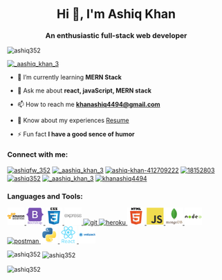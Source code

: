 <h1 align="center">Hi 👋, I'm Ashiq Khan</h1>
<h3 align="center">An enthusiastic full-stack web developer</h3>

<p align="left"> <img src="https://komarev.com/ghpvc/?username=ashiq352&label=Profile%20views&color=0e75b6&style=flat" alt="ashiq352" /> </p>

<p align="left"> <a href="https://twitter.com/_aashiq_khan_3" target="blank"><img src="https://img.shields.io/twitter/follow/_aashiq_khan_3?logo=twitter&style=for-the-badge" alt="_aashiq_khan_3" /></a> </p>

- 🌱 I’m currently learning **MERN Stack**

- 💬 Ask me about **react, javaScript, MERN stack**

- 📫 How to reach me **khanashiq4494@gmail.com**

- 📄 Know about my experiences [Resume](https://drive.google.com/file/d/1BQFWilpa-sTkxcl9bks07hlARyLAB_vR/view?usp=sharing)

- ⚡ Fun fact **I have a good sence of humor**

<h3 align="left">Connect with me:</h3>
<p align="left">
<a href="https://codepen.io/ashiqfw_352" target="blank"><img align="center" src="https://raw.githubusercontent.com/rahuldkjain/github-profile-readme-generator/master/src/images/icons/Social/codepen.svg" alt="ashiqfw_352" height="30" width="40" /></a>
<a href="https://twitter.com/_aashiq_khan_3" target="blank"><img align="center" src="https://raw.githubusercontent.com/rahuldkjain/github-profile-readme-generator/master/src/images/icons/Social/twitter.svg" alt="_aashiq_khan_3" height="30" width="40" /></a>
<a href="https://linkedin.com/in/ashiq-khan-412709222" target="blank"><img align="center" src="https://raw.githubusercontent.com/rahuldkjain/github-profile-readme-generator/master/src/images/icons/Social/linked-in-alt.svg" alt="ashiq-khan-412709222" height="30" width="40" /></a>
<a href="https://stackoverflow.com/users/18152803" target="blank"><img align="center" src="https://raw.githubusercontent.com/rahuldkjain/github-profile-readme-generator/master/src/images/icons/Social/stack-overflow.svg" alt="18152803" height="30" width="40" /></a>
<a href="https://codesandbox.com/ashiq352" target="blank"><img align="center" src="https://raw.githubusercontent.com/rahuldkjain/github-profile-readme-generator/master/src/images/icons/Social/codesandbox.svg" alt="ashiq352" height="30" width="40" /></a>
<a href="https://instagram.com/_aashiq_khan_3" target="blank"><img align="center" src="https://raw.githubusercontent.com/rahuldkjain/github-profile-readme-generator/master/src/images/icons/Social/instagram.svg" alt="_aashiq_khan_3" height="30" width="40" /></a>
<a href="https://www.leetcode.com/khanashiq4494" target="blank"><img align="center" src="https://raw.githubusercontent.com/rahuldkjain/github-profile-readme-generator/master/src/images/icons/Social/leet-code.svg" alt="khanashiq4494" height="30" width="40" /></a>
</p>

<h3 align="left">Languages and Tools:</h3>
<p align="left"> <a href="https://aws.amazon.com" target="_blank" rel="noreferrer"> <img src="https://raw.githubusercontent.com/devicons/devicon/master/icons/amazonwebservices/amazonwebservices-original-wordmark.svg" alt="aws" width="40" height="40"/> </a> <a href="https://getbootstrap.com" target="_blank" rel="noreferrer"> <img src="https://raw.githubusercontent.com/devicons/devicon/master/icons/bootstrap/bootstrap-plain-wordmark.svg" alt="bootstrap" width="40" height="40"/> </a> <a href="https://www.w3schools.com/css/" target="_blank" rel="noreferrer"> <img src="https://raw.githubusercontent.com/devicons/devicon/master/icons/css3/css3-original-wordmark.svg" alt="css3" width="40" height="40"/> </a> <a href="https://expressjs.com" target="_blank" rel="noreferrer"> <img src="https://raw.githubusercontent.com/devicons/devicon/master/icons/express/express-original-wordmark.svg" alt="express" width="40" height="40"/> </a> <a href="https://git-scm.com/" target="_blank" rel="noreferrer"> <img src="https://www.vectorlogo.zone/logos/git-scm/git-scm-icon.svg" alt="git" width="40" height="40"/> </a> <a href="https://heroku.com" target="_blank" rel="noreferrer"> <img src="https://www.vectorlogo.zone/logos/heroku/heroku-icon.svg" alt="heroku" width="40" height="40"/> </a> <a href="https://www.w3.org/html/" target="_blank" rel="noreferrer"> <img src="https://raw.githubusercontent.com/devicons/devicon/master/icons/html5/html5-original-wordmark.svg" alt="html5" width="40" height="40"/> </a> <a href="https://developer.mozilla.org/en-US/docs/Web/JavaScript" target="_blank" rel="noreferrer"> <img src="https://raw.githubusercontent.com/devicons/devicon/master/icons/javascript/javascript-original.svg" alt="javascript" width="40" height="40"/> </a> <a href="https://www.mongodb.com/" target="_blank" rel="noreferrer"> <img src="https://raw.githubusercontent.com/devicons/devicon/master/icons/mongodb/mongodb-original-wordmark.svg" alt="mongodb" width="40" height="40"/> </a> <a href="https://nodejs.org" target="_blank" rel="noreferrer"> <img src="https://raw.githubusercontent.com/devicons/devicon/master/icons/nodejs/nodejs-original-wordmark.svg" alt="nodejs" width="40" height="40"/> </a> <a href="https://postman.com" target="_blank" rel="noreferrer"> <img src="https://www.vectorlogo.zone/logos/getpostman/getpostman-icon.svg" alt="postman" width="40" height="40"/> </a> <a href="https://www.python.org" target="_blank" rel="noreferrer"> <img src="https://raw.githubusercontent.com/devicons/devicon/master/icons/python/python-original.svg" alt="python" width="40" height="40"/> </a> <a href="https://reactjs.org/" target="_blank" rel="noreferrer"> <img src="https://raw.githubusercontent.com/devicons/devicon/master/icons/react/react-original-wordmark.svg" alt="react" width="40" height="40"/> </a> <a href="https://webpack.js.org" target="_blank" rel="noreferrer"> <img src="https://raw.githubusercontent.com/devicons/devicon/d00d0969292a6569d45b06d3f350f463a0107b0d/icons/webpack/webpack-original-wordmark.svg" alt="webpack" width="40" height="40"/> </a> </p>

<p><img align="left" src="https://github-readme-stats.vercel.app/api/top-langs?username=ashiq352&show_icons=true&locale=en&layout=compact" alt="ashiq352" /></p>

<p>&nbsp;<img align="center" src="https://github-readme-stats.vercel.app/api?username=ashiq352&show_icons=true&locale=en" alt="ashiq352" /></p>

<p><img align="center" src="https://github-readme-streak-stats.herokuapp.com/?user=ashiq352&" alt="ashiq352" /></p>
